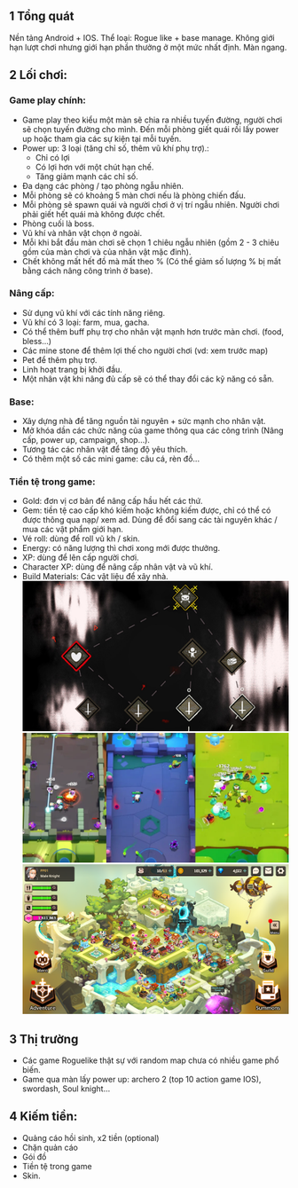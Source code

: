 ## 1 Tổng quát
Nền tảng Android + IOS.
Thể loại: Rogue like + base manage.
Không giới hạn lượt chơi nhưng giới hạn phần thưởng ở một mức nhất định.
Màn ngang.
## 2 Lối chơi:
### Game play chính:
- Game play theo kiểu một màn sẽ chia ra nhiều tuyến đường, người chơi sẽ chọn tuyến đường cho mình. Đến mỗi phòng giết quái rồi lấy power up hoặc tham gia các sự kiện tại mỗi tuyến.
- Power up: 3 loại (tăng chỉ số, thêm vũ khí phụ trợ).: 
	+ Chỉ có lợi
	+ Có lợi hơn với một chút hạn chế.
	+ Tăng giảm mạnh các chỉ số.
- Đa dạng các phòng / tạo phòng ngẫu nhiên. 
- Mỗi phòng sẽ có khoảng 5 màn chơi nếu là phòng chiến đấu.
- Mỗi phòng sẽ spawn quái và người chơi ở vị trí ngẫu nhiên. Người chơi phải giết hết quái mà không được chết.
- Phòng cuối là boss.
- Vũ khí và nhân vật chọn ở ngoài.
- Mỗi khi bắt đầu màn chơi sẽ chọn 1 chiêu ngẫu nhiên (gồm 2 - 3 chiêu gồm của màn chơi và của nhân vật mặc đinh).
- Chết không mất hết đồ mà mất theo % (Có thể giảm số lượng % bị mất bằng cách nâng công trình ở base).
### Nâng cấp:
- Sử dụng vũ khí với các tính năng riêng.
- Vũ khí có 3 loại: farm, mua, gacha.
- Có thể thêm buff phụ trợ cho nhân vật mạnh hơn trước màn chơi. (food, bless...)
- Các mine stone để thêm lợi thế cho người chơi (vd: xem trước map)
- Pet để thêm phụ trợ.
- Linh hoạt trang bị khởi đầu.
- Một nhân vật khi nâng đủ cấp sẽ có thể thay đổi các kỹ năng có sẵn.
### Base:
- Xây dựng nhà để tăng nguồn tài nguyên + sức mạnh cho nhân vật.
- Mở khóa dần các chức năng của game thông qua các công trình (Nâng cấp, power up, campaign, shop...).
- Tương tác các nhân vật để tăng độ yêu thích.
- Có thêm một số các mini game: câu cá, rèn đồ...
### Tiền tệ trong game:
- Gold: đơn vị cơ bản để nâng cấp hầu hết các thứ.
- Gem: tiền tệ cao cấp khó kiếm hoặc không kiếm được, chỉ có thể có được thông qua nạp/ xem ad. Dùng để đổi sang các tài nguyên khác / mua các vật phẩm giới hạn.
- Vé roll: dùng để roll vũ kh / skin.
- Energy: có năng lượng thì chơi xong mới được thưởng. 
- XP: dùng để lên cấp người chơi.
- Character XP: dùng để nâng cấp nhân vật và vũ khí.
- Build Materials: Các vật liệu để xây nhà.
![alt text](image-2.png)
![alt text](image.png)
![alt text](image-1.png)

## 3 Thị trường 
- Các game Roguelike thật sự với random map chưa có nhiều game phổ biến.
- Game qua màn lấy power up: archero 2 (top 10 action game IOS), swordash, Soul knight...
## 4 Kiếm tiền:
- Quảng cáo hồi sinh, x2 tiền (optional)
- Chặn quản cáo
- Gói đồ
- Tiền tệ trong game
- Skin.

 
